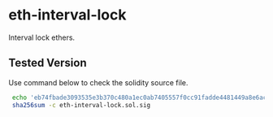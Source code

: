 # eth-interval-lock

Interval lock ethers.

## Tested Version

Use command below to check the solidity source file.

```bash
 echo 'eb74fbade3093535e3b370c480a1ec0ab7405557f0cc91fadde4481449a8e6ac *eth-interval-lock.sol' > eth-interval-lock.sol.sig
 sha256sum -c eth-interval-lock.sol.sig
```
